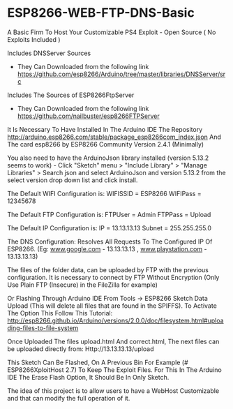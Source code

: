 # ESP8266-WEB-FTP-DNS-Basic
A Basic Firm To Host Your Customizable PS4 Exploit - Open Source ( No Exploits Included )

Includes DNSServer Sources 
- They Can Downloaded from the following link
https://github.com/esp8266/Arduino/tree/master/libraries/DNSServer/src

Includes The Sources of ESP8266FtpServer  
- They Can Downloaded from the following link
https://github.com/nailbuster/esp8266FTPServer

It Is Necessary To Have Installed In The Arduino IDE The Repository
http://arduino.esp8266.com/stable/package_esp8266com_index.json 
And The card esp8266 by ESP8266 Community Version 2.4.1 (Minimally)

You also need to have the ArduinoJson library installed (version 5.13.2 seems to work) - Click "Sketch" menu > "Include Library" > "Manage Libraries" > Search json and select ArduinoJson and version 5.13.2 from the select version drop down list and click install.

The Default WIFI Configuration is:
WIFISSID = ESP8266
WIFIPass = 12345678

The Default FTP Configuration is:
FTPUser = Admin
FTPPass = Upload

The Default IP Configuration is:
IP = 13.13.13.13
Subnet = 255.255.255.0

The DNS Configuration:
Resolves All Requests To The Configured IP Of ESP8266.
(Eg: www.google.com - 13.13.13.13 , www.playstation.com - 13.13.13.13)

The files of the folder data, can be uploaded by FTP with the previous configuration. 
It is necessary to connect by FTP Without Encryption (Only Use Plain FTP (Insecure) in the FileZilla for example)

Or Flashing Through Arduino IDE
From Tools -> ESP8266 Sketch Data Upload (This will delete all files that are found in the SPIFFS). 
To Activate The Option This Follow This Tutorial: http://esp8266.github.io/Arduino/versions/2.0.0/doc/filesystem.html#uploading-files-to-file-system

Once Uploaded The files upload.html And correct.html, The next files can be uploaded directly from: Http://13.13.13.13/upload

This Sketch Can Be Flashed, On A Previous Bin For Example (# ESP8266XploitHost 2.7) To Keep The Exploit Files.
For This In The Arduino IDE The Erase Flash Option, It Should Be In Only Sketch. 

The idea of this project is to allow users to have a WebHost Customizable and that can modify the full operation of it.
